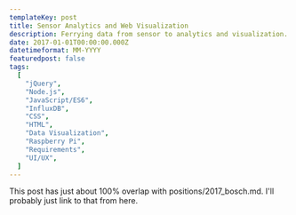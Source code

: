 ```yaml
---
templateKey: post
title: Sensor Analytics and Web Visualization
description: Ferrying data from sensor to analytics and visualization.
date: 2017-01-01T00:00:00.000Z
datetimeformat: MM-YYYY
featuredpost: false
tags:
  [
    "jQuery",
    "Node.js",
    "JavaScript/ES6",
    "InfluxDB",
    "CSS",
    "HTML",
    "Data Visualization",
    "Raspberry Pi",
    "Requirements",
    "UI/UX",
  ]
---
```


This post has just about 100% overlap with positions/2017_bosch.md. I'll probably just link to that from here.
